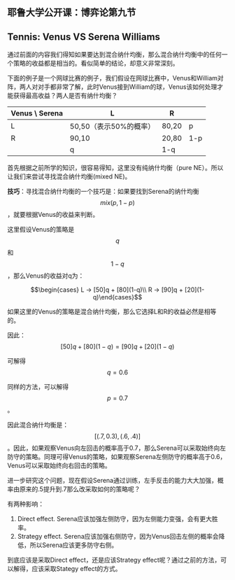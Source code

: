 ## 耶鲁大学公开课：博弈论第九节

## Tennis: Venus VS Serena Williams

通过前面的内容我们得知如果要达到混合纳什均衡，那么混合纳什均衡中的任何一个策略的收益都是相当的。看似简单的结论，却意义非常深刻。

下面的例子是一个网球比赛的例子，我们假设在网球比赛中，Venus和William对阵，两人对对手都非常了解，此时Venus接到William的球，Venus该如何处理才能获得最高收益？两人是否有纳什均衡？

| Venus \ Serena | L               | R     |      |
| -------------- | --------------- | ----- | ---- |
| L              | 50,50（表示50%的概率） | 80,20 | p    |
| R              | 90,10           | 20,80 | 1-p  |
|                | q               | 1-q   |      |

首先根据之前所学的知识，很容易得知，这里没有纯纳什均衡（pure NE）。所以让我们来尝试寻找混合纳什均衡(mixed NE)。

**技巧**：寻找混合纳什均衡的一个技巧是：如果要找到Serena的纳什均衡$$mix(p, 1-p)$$，就要根据Venus的收益来判断。

这里假设Venus的策略是$$q$$和$$1-q$$，那么Venus的收益对q为：

$$\begin{cases} L -> [50]q + [80](1-q)\\ R -> [90]q + [20](1-q)\end{cases}$$

如果这里的Venus的策略是混合纳什均衡，那么它选择L和R的收益必然是相等的。

因此：$$[50]q + [80](1-q) =  [90]q + [20](1-q)$$

可解得$$q=0.6$$

同样的方法，可以解得$$p=0.7$$。

因此混合纳什均衡是：$$[(.7,0.3),(.6,.4)]$$。因此，如果观察Venus向左回击的概率高于0.7，那么Serena可以采取始终向左防守的策略。同理可得Venus的策略，如果观察Serena左侧防守的概率高于0.6，Venus可以采取始终向右回击的策略。

进一步研究这个问题，现在假设Serena通过训练，左手反击的能力大大加强，概率由原来的.5提升到.7那么改采取如何的策略呢？

有两种影响：

1. Direct effect. Serena应该加强左侧防守，因为左侧能力变强，会有更大胜率。
2. Strategy effect. Serena应该加强右侧防守，因为Venus回击左侧的概率会降低，所以Serena应该更多防守右侧。

到底应该是采取Direct effect，还是应该Strategy effect呢？通过之前的方法，可以解得，应该采取Stategy effect的方式。



